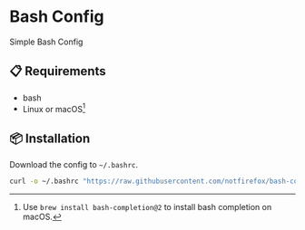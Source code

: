 # Bash Config
Simple Bash Config

## :clipboard: Requirements
- bash
- Linux or macOS[^1]

## :package: Installation
Download the config to `~/.bashrc`.
```sh
curl -o ~/.bashrc "https://raw.githubusercontent.com/notfirefox/bash-config/main/.bashrc"
```

[^1]: Use `brew install bash-completion@2` to install bash completion on macOS.

